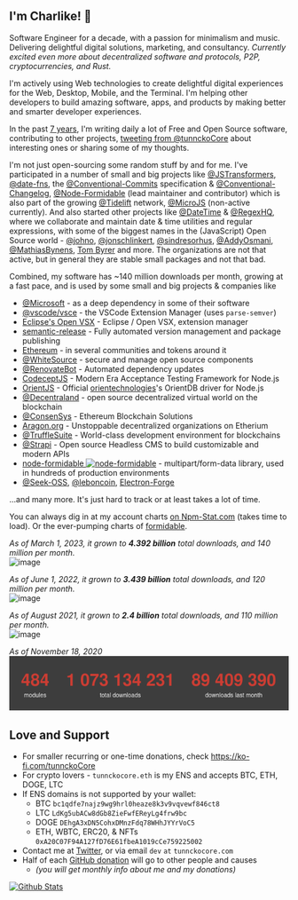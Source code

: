## I'm Charlike! 👋

Software Engineer for a decade, with a passion for minimalism and music. Delivering delightful digital solutions, marketing, and consultancy. _Currently excited even more about decentralized software and protocols, P2P, cryptocurrencies, and Rust._

I'm actively using Web technologies to create delightful digital experiences for the Web, Desktop, Mobile, and the Terminal. I'm helping other developers to build amazing software, apps, and products by making better and smarter developer experiences.

In the past [7 years](https://twitter.com/hashtag/6yearsOfOpenSource "#6yearsOfOpenSource"), I'm writing daily a lot of Free and Open Source software, contributing to other projects, [tweeting from @tunnckoCore](https://twitter.com/tunnckoCore) about interesting ones or sharing some of my thoughts.

I'm not just open-sourcing some random stuff by and for me. I've participated in a number of small and big projects like [@JSTransformers](https://github.com/jstransformers), [@date-fns](https://github.com/date-fns), the [@Conventional-Commits](https://github.com/conventional-commits) specification & [@Conventional-Changelog](https://github.com/conventional-changelog), [@Node-Formidable](https://github.com/node-formidable) (lead maintainer and contributor) which is also part of the growing [@Tidelift](https://github.com/tidelift) network, [@MicroJS](https://github.com/microjs) (non-active currently). And also started other projects like [@DateTime](https://github.com/datetime) & [@RegexHQ](https://github.com/regexhq), where we collaborate and maintain date & time utilities and regular expressions, with some of the biggest names in the (JavaScript) Open Source world - [@johno](https://github.com/johno), [@jonschlinkert](https://github.com/jonschlinkert), [@sindresorhus](https://github.com/sindresorhus), [@AddyOsmani](https://github.com/addyosmany), [@MathiasBynens](https://github.com/MathiasBynens), [Tom Byrer](https://github.com/tomByrer) and more. The organizations are not that active, but in general they are stable small packages and not that bad.

Combined, my software has ~140 million downloads per month, growing at a fast pace, and is used by some small and big projects & companies like

* [@Microsoft](https://github.com/microsoft) - as a deep dependency in some of their software
* [@vscode/vsce](https://github.com/Microsoft/vsce) - the VSCode Extension Manager (uses `parse-semver`)
* [Eclipse's Open VSX](https://github.com/eclipse/openvsx) - Eclipse / Open VSX, extension manager
* [semantic-release](https://github.com/semantic-release) - Fully automated version management and package publishing
* [Ethereum](https://github.com/ethereum) - in several communities and tokens around it
* [@WhiteSource](https://github.com/WhiteSource) - secure and manage open source components
* [@RenovateBot](https://github.com/RenovateBot) - Automated dependency updates
* [CodeceptJS](https://codecept.io) - Modern Era Acceptance Testing Framework for Node.js
* [OrientJS](https://github.com/orientechnologies/orientjs) - Official [orientechnologies](https://github.com/orientechnologies)'s OrientDB driver for Node.js
* [@Decentraland](https://github.com/Decentraland) - open source decentralized virtual world on the blockchain
* [@ConsenSys](https://github.com/ConsenSys) - Ethereum Blockchain Solutions
* [Aragon.org](https://aragon.org) - Unstoppable decentralized organizations on Etherium
* [@TruffleSuite](https://github.com/TruffleSuite) - World-class development environment for blockchains
* [@Strapi](https://github.com/Strapi) - Open source Headless CMS to build customizable and modern APIs
* [node-formidable ![node-formidable](https://badgen.net/npm/dw/formidable?label=formidable)](https://github.com/node-formidable/formidable) - multipart/form-data library, used in hundreds of production environments
* [@Seek-OSS](https://github.com/Seek-OSS), [@leboncoin](https://github.com/leboncoin), [Electron-Forge](https://www.electronforge.io/)

...and many more. It's just hard to track or at least takes a lot of time.

You can always dig in at my account charts [on Npm-Stat.com](https://npm-stat.com/charts.html?author=tunnckocore&from=2015-08-01) (takes time to load).
Or the ever-pumping charts of [formidable](https://npm-stat.com/charts.html?package=formidable&from=2015-08-01&to=2023-02-27).

_As of March 1, 2023, it grown to **4.392 billion** total downloads, and 140 million per month._  
![image](https://user-images.githubusercontent.com/5038030/221848329-9af98b75-4ddb-4ab7-9911-7aaa1557324f.png)


_As of June 1, 2022, it grown to **3.439 billion** total downloads, and 120 million per month._  
![image](https://user-images.githubusercontent.com/5038030/171464890-7e6561e9-4919-4e1c-8670-4d2b17f87ab0.png)

_As of August 2021, it grown to **2.4 billion** total downloads, and 110 million per month._  
![image](https://user-images.githubusercontent.com/5038030/128602254-0cf4525d-3596-4462-96b1-bf3f65138606.png)

_As of November 18, 2020_  
[![](./tunnckocore-2020-11-18.png)](https://github.com/tunnckoCore "as of November 2020")



## Love and Support

- For smaller recurring or one-time donations, check https://ko-fi.com/tunnckoCore
- For crypto lovers - `tunnckocore.eth` is my ENS and accepts BTC, ETH, DOGE, LTC
- If ENS domains is not supported by your wallet:
  + BTC `bc1qdfe7najz9wg9hrl0heaze8k3v9vqvewf846ct8`
  + LTC `LdKg5ubACw8dGb8ZieFwfEReyLg4frw9bc`
  + DOGE `DEhgA3xDN5CohxDMnzFdq78WHhJYYrVoC5`
  + ETH, WBTC, ERC20, & NFTs  `0xA20C07F94A127fD76E61fbeA1019cCe759225002`
- Contact me at [Twitter](https://twitter.com/tunnckoCore), or via email `dev` `at` `tunnckocore.com`
- Half of each [GitHub donation](https://github.com/sponsors/tunnckoCore) will go to other people and causes
  + _(you will get monthly info about me and my donations)_


[![Github Stats](https://github-readme-stats.vercel.app/api?username=tunnckoCore&count_private=true&show_icons=true&include_all_commits=true)](https://github-readme-stats.vercel.app)
